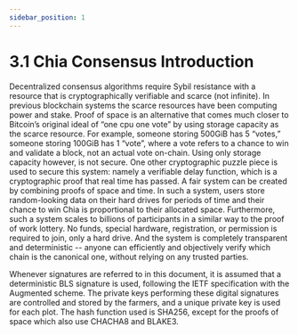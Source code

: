 ```yaml
---
sidebar_position: 1
---
```


# 3.1 Chia Consensus Introduction

Decentralized consensus algorithms require Sybil resistance with a resource that is cryptographically verifiable and scarce (not infinite).
In previous blockchain systems the scarce resources have been computing power and stake.
Proof of space is an alternative that comes much closer to Bitcoin’s original 
ideal of “one cpu one vote” by using storage capacity as the scarce resource.
For example, someone storing 500GiB has 5 “votes,” someone storing 100GiB has 1 “vote”, where a vote refers to a chance to win and validate a block, not an actual vote on-chain.
Using only storage capacity however, is not secure.
One other cryptographic puzzle piece is used to secure this system: namely a verifiable delay function, which is a cryptographic proof that real time has passed.
A fair system can be created by combining proofs of space and time.
In such a system, users store random-looking data on their hard drives for periods of time and their chance to win Chia is proportional to their allocated space.
Furthermore, such a system scales to billions of participants in a similar way to the proof of work lottery.
No funds, special hardware, registration, or permission is required to join, only a hard drive.
And the system is completely transparent and deterministic -- anyone can efficiently and objectively verify which chain is the canonical one, without relying on any trusted parties.


Whenever signatures are referred to in this document, it is assumed that a deterministic BLS signature is used, following the IETF specification with the Augmented scheme.
The private keys performing these digital signatures are controlled and stored by the farmers, and a unique private key is used for each plot.
The hash function used is SHA256, except for the proofs of space which also use CHACHA8 and BLAKE3.
